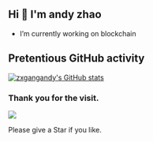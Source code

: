 ## Hi  👋 I'm andy zhao
- I’m currently working on blockchain


## Pretentious GitHub activity
[![zxgangandy's GitHub stats](https://github-readme-stats.vercel.app/api?username=zxgangandy&show_icons=true&icon_color=586069&text_color=586069&bg_color=fff&line_height=30&hide_title=true&title_color=0366d6)](https://github.com/zxgangandy/github-readme-stats)

<!--
**zxgangandy/zxgangandy** is a ✨ _special_ ✨ repository because its `README.md` (this file) appears on your GitHub profile.

Here are some ideas to get you started:

- 🔭 I’m currently working on ...
- 🌱 I’m currently learning ...
- 👯 I’m looking to collaborate on ...
- 🤔 I’m looking for help with ...
- 💬 Ask me about ...
- 📫 How to reach me: ...
- 😄 Pronouns: ...
- ⚡ Fun fact: ...
-->
### Thank you for the visit.

![](http://profile-counter.glitch.me/zxgangandy/count.svg)

Please give a Star if you like.
